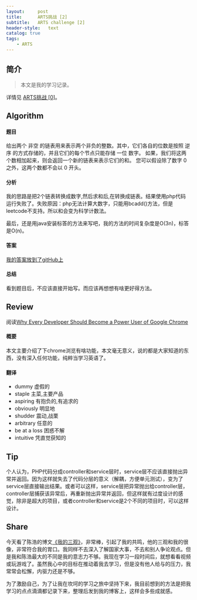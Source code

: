 ```yaml
---
layout:     post
title:      ARTS挑战 [2]
subtitle:   ARTS challenge [2]
header-style:   text
catalog: true
tags:
    - ARTS
---
```


## 简介

> 本文是我的学习记录。

详情见 [ARTS挑战 [0]](https://andongshen.com/2019/03/31/ARTS-0/)。

## Algorithm

#### 题目
给出两个 非空 的链表用来表示两个非负的整数。其中，它们各自的位数是按照 逆序 的方式存储的，并且它们的每个节点只能存储 一位 数字。
如果，我们将这两个数相加起来，则会返回一个新的链表来表示它们的和。
您可以假设除了数字 0 之外，这两个数都不会以 0 开头。

#### 分析
我的思路是把2个链表转换成数字,然后求和后,在转换成链表。结果使用php代码运行失败了。失败原因：php无法计算大数字，只能用bcadd()方法，但是leetcode不支持。所以和会变为科学计数法。

最后，还是用java安装标答的方法来写吧，我的方法的时间复杂度是O(3n)，标答是O(n)。

#### 答案

[我的答案放到了gitHub上](https://github.com/AnthonySAD/leedcode/tree/master/Arithmetic/0002.AddTwoNumbers)

#### 总结

看到题目后，不应该直接开始写。而应该再想想有啥更好得方法。

## Review

阅读[Why Every Developer Should Become a Power User of Google Chrome](http://blog.thefirehoseproject.com/posts/every-developer-become-power-user-google-chrome/)

#### 概要

本文主要介绍了下chrome浏览有啥功能，本文毫无意义，说的都是大家知道的东西，没有深入任何功能，纯粹当学习英语了。

#### 翻译

- dummy 虚假的
- staple 主菜,主要产品
- aspiring 有抱负的,有追求的
- obviously 明显地
- shudder 震动,战栗
- arbitrary 任意的
- be at a loss 困惑不解
- intuitive 凭直觉获知的


## Tip

个人认为，PHP代码分成controller和service层时，service层不应该直接抛出异常并返回。因为这样就失去了代码分层的意义（解耦，方便单元测试），变为了service层直接输出结果。或者可以这样，service层把异常抛出给controller层，controller层捕获该异常后，再重新抛出异常并返回，但这样就有过度设计的感觉，除非是超大的项目，或者controller和service是2个不同的项目时，可以这样设计。

## Share

今天看了陈浩的博文[《我的三观》](https://coolshell.cn/articles/19085.html)，非常棒，引起了我的共鸣，他的三观和我的很像，非常符合我的胃口。我同样不去深入了解国家大事，不去和别人争论观点。但是我和陈浩最大的不同是我的意志力不够。我现在学习一段时间后，就想看看视频或玩游戏了。虽然我心中的目标在推动着我去学习，但是没有他人给与的压力，我常常会松懈，内驱力还是不够。

为了激励自己，为了让我在坎坷的学习之旅中坚持下来，我目前想到的方法是把我学习的点点滴滴都记录下来，整理后发到我的博客上，这样会多些成就感。